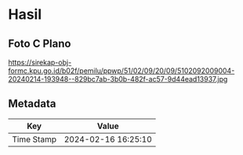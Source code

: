 # Hasil

## Foto C Plano

https://sirekap-obj-formc.kpu.go.id/b02f/pemilu/ppwp/51/02/09/20/09/5102092009004-20240214-193948--829bc7ab-3b0b-482f-ac57-9d44ead13937.jpg


## Metadata

| Key        | Value               |
| ---------- | ------------------- |
| Time Stamp | 2024-02-16 16:25:10 |



